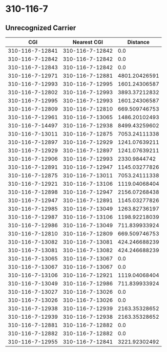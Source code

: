 # 310-116-7
## Unrecognized Carrier


| CGI | Nearest CGI | Distance |
|-----|-------------|----------|
| 310-116-7-12841 | 310-116-7-12842 | 0.0 |
| 310-116-7-12842 | 310-116-7-12842 | 0.0 |
| 310-116-7-12843 | 310-116-7-12842 | 0.0 |
| 310-116-7-12971 | 310-116-7-12881 | 4801.20426591 |
| 310-116-7-12993 | 310-116-7-12995 | 1601.24306587 |
| 310-116-7-12802 | 310-116-7-12993 | 3893.37212832 |
| 310-116-7-12995 | 310-116-7-12993 | 1601.24306587 |
| 310-116-7-12809 | 310-116-7-12810 | 669.509746753 |
| 310-116-7-12961 | 310-116-7-13065 | 1486.20102493 |
| 310-116-7-14497 | 310-116-7-12938 | 8499.43259602 |
| 310-116-7-13011 | 310-116-7-12875 | 7053.24111338 |
| 310-116-7-12897 | 310-116-7-12929 | 1241.07639211 |
| 310-116-7-12929 | 310-116-7-12897 | 1241.07639211 |
| 310-116-7-12906 | 310-116-7-12993 | 2330.9844742 |
| 310-116-7-12891 | 310-116-7-12947 | 1145.03277826 |
| 310-116-7-12875 | 310-116-7-13011 | 7053.24111338 |
| 310-116-7-12921 | 310-116-7-13106 | 1119.04068404 |
| 310-116-7-12898 | 310-116-7-12947 | 2156.07268438 |
| 310-116-7-12947 | 310-116-7-12891 | 1145.03277826 |
| 310-116-7-12985 | 310-116-7-13049 | 1263.82736197 |
| 310-116-7-12987 | 310-116-7-13106 | 1198.92218039 |
| 310-116-7-12986 | 310-116-7-13049 | 711.839933924 |
| 310-116-7-12810 | 310-116-7-12809 | 669.509746753 |
| 310-116-7-13082 | 310-116-7-13081 | 424.246688239 |
| 310-116-7-13081 | 310-116-7-13082 | 424.246688239 |
| 310-116-7-13065 | 310-116-7-13067 | 0.0 |
| 310-116-7-13067 | 310-116-7-13067 | 0.0 |
| 310-116-7-13106 | 310-116-7-12921 | 1119.04068404 |
| 310-116-7-13049 | 310-116-7-12986 | 711.839933924 |
| 310-116-7-13027 | 310-116-7-13026 | 0.0 |
| 310-116-7-13026 | 310-116-7-13026 | 0.0 |
| 310-116-7-12938 | 310-116-7-12939 | 2163.35328652 |
| 310-116-7-12939 | 310-116-7-12938 | 2163.35328652 |
| 310-116-7-12881 | 310-116-7-12882 | 0.0 |
| 310-116-7-12882 | 310-116-7-12882 | 0.0 |
| 310-116-7-12955 | 310-116-7-12841 | 3221.92302492 |
